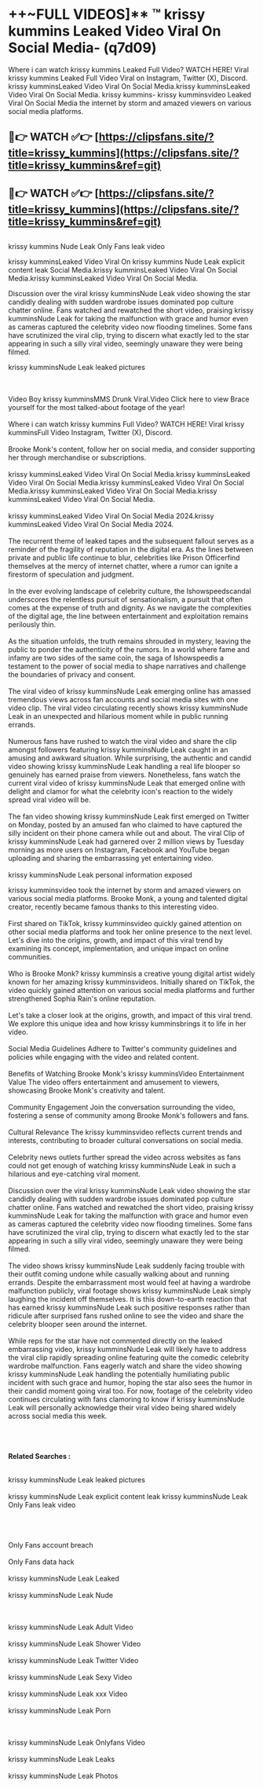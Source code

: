 #  ++~FULL VIDEOS]** ™ krissy kummins Leaked Video Viral On Social Media- (q7d09)

Where i can watch krissy kummins Leaked Full Video? WATCH HERE! Viral krissy kummins Leaked Full Video Viral on Instagram, Twitter (X), Discord.
krissy kumminsLeaked Video Viral On Social Media.krissy kumminsLeaked Video Viral On Social Media.
krissy kummins- krissy kumminsvideo Leaked Viral On Social Media the internet by storm and amazed viewers on various social media platforms.



## 🔴👉 WATCH ✅👉 [https://clipsfans.site/?title=krissy_kummins](https://clipsfans.site/?title=krissy_kummins&ref=git)


## 🔴👉 WATCH ✅👉 [https://clipsfans.site/?title=krissy_kummins](https://clipsfans.site/?title=krissy_kummins&ref=git)
##


krissy kummins Nude Leak Only Fans leak video 


krissy kumminsLeaked Video Viral On  krissy kummins Nude Leak explicit content leak Social Media.krissy kumminsLeaked Video Viral On Social Media.krissy kumminsLeaked Video Viral On Social Media.



Discussion over the viral krissy kumminsNude Leak video showing the star candidly dealing with sudden wardrobe issues dominated pop culture chatter online. Fans watched and rewatched the short video, praising krissy kumminsNude Leak for taking the malfunction with grace and humor even as cameras captured the celebrity video now flooding timelines. Some fans have scrutinized the viral clip, trying to discern what exactly led to the star appearing in such a silly viral video, seemingly unaware they were being filmed.


krissy kumminsNude Leak leaked pictures


  <br>

  <br>
Video Boy krissy kumminsMMS Drunk Viral.Video Click here to view Brace yourself for the most talked-about footage of the year!
<br><br>
Where i can watch krissy kummins Full Video? WATCH HERE! Viral krissy kumminsFull Video Instagram, Twitter (X), Discord.
<br><br>
Brooke Monk's content, follow her on social media, and consider supporting her through merchandise or subscriptions.
<br><br>
krissy kumminsLeaked Video Viral On Social Media.krissy kumminsLeaked Video Viral On Social Media.krissy kumminsLeaked Video Viral On Social Media.krissy kumminsLeaked Video Viral On Social Media.krissy kumminsLeaked Video Viral On Social Media.
<br><br>
krissy kumminsLeaked Video Viral On Social Media 2024.krissy kumminsLeaked Video Viral On Social Media 2024.
<br><br>
The recurrent theme of leaked tapes and the subsequent fallout serves as a reminder of the fragility of reputation in the digital era. As the lines between private and public life continue to blur, celebrities like Prison Officerfind themselves at the mercy of internet chatter, where a rumor can ignite a firestorm of speculation and judgment.
<br><br>
In the ever evolving landscape of celebrity culture, the Ishowspeedscandal underscores the relentless pursuit of sensationalism, a pursuit that often comes at the expense of truth and dignity. As we navigate the complexities of the digital age, the line between entertainment and exploitation remains perilously thin.
<br><br>
As the situation unfolds, the truth remains shrouded in mystery, leaving the public to ponder the authenticity of the rumors. In a world where fame and infamy are two sides of the same coin, the saga of Ishowspeedis a testament to the power of social media to shape narratives and challenge the boundaries of privacy and consent.
<br><br>
The viral video of krissy kumminsNude Leak emerging online has amassed tremendous views across fan accounts and social media sites with one video clip. The viral video circulating recently shows krissy kumminsNude Leak in an unexpected and hilarious moment while in public running errands.
<br><br>
Numerous fans have rushed to watch the viral video and share the clip amongst followers featuring krissy kumminsNude Leak caught in an amusing and awkward situation. While surprising, the authentic and candid video showing krissy kumminsNude Leak handling a real life blooper so genuinely has earned praise from viewers. Nonetheless, fans watch the current viral video of krissy kumminsNude Leak that emerged online with delight and clamor for what the celebrity icon's reaction to the widely spread viral video will be.
<br><br>
The fan video showing krissy kumminsNude Leak first emerged on Twitter on Monday, posted by an amused fan who claimed to have captured the silly incident on their phone camera while out and about. The viral Clip of krissy kumminsNude Leak had garnered over 2 million views by Tuesday morning as more users on Instagram, Facebook and YouTube began uploading and sharing the embarrassing yet entertaining video.
<br><br>
krissy kumminsNude Leak personal information exposed

krissy kumminsvideo took the internet by storm and amazed viewers on various social media platforms. Brooke Monk, a young and talented digital creator, recently became famous thanks to this interesting video.
<br><br>
First shared on TikTok, krissy kumminsvideo quickly gained attention on other social media platforms and took her online presence to the next level. Let's dive into the origins, growth, and impact of this viral trend by examining its concept, implementation, and unique impact on online communities.
<br><br>
Who is Brooke Monk? krissy kumminsis a creative young digital artist widely known for her amazing krissy kumminsvideos. Initially shared on TikTok, the video quickly gained attention on various social media platforms and further strengthened Sophia Rain's online reputation.
<br><br>
Let's take a closer look at the origins, growth, and impact of this viral trend. We explore this unique idea and how krissy kumminsbrings it to life in her video.
<br><br>
Social Media Guidelines Adhere to Twitter's community guidelines and policies while engaging with the video and related content.
<br><br>
Benefits of Watching Brooke Monk's krissy kumminsVideo Entertainment Value The video offers entertainment and amusement to viewers, showcasing Brooke Monk's creativity and talent.
<br><br>
Community Engagement Join the conversation surrounding the video, fostering a sense of community among Brooke Monk's followers and fans.
<br><br>
Cultural Relevance The krissy kumminsvideo reflects current trends and interests, contributing to broader cultural conversations on social media.
<br><br>
Celebrity news outlets further spread the video across websites as fans could not get enough of watching krissy kumminsNude Leak in such a hilarious and eye-catching viral moment.
<br><br>
Discussion over the viral krissy kumminsNude Leak video showing the star candidly dealing with sudden wardrobe issues dominated pop culture chatter online. Fans watched and rewatched the short video, praising krissy kumminsNude Leak for taking the malfunction with grace and humor even as cameras captured the celebrity video now flooding timelines. Some fans have scrutinized the viral clip, trying to discern what exactly led to the star appearing in such a silly viral video, seemingly unaware they were being filmed.
<br><br>
The video shows krissy kumminsNude Leak suddenly facing trouble with their outfit coming undone while casually walking about and running errands. Despite the embarrassment most would feel at having a wardrobe malfunction publicly, viral footage shows krissy kumminsNude Leak simply laughing the incident off themselves. It is this down-to-earth reaction that has earned krissy kumminsNude Leak such positive responses rather than ridicule after surprised fans rushed online to see the video and share the celebrity blooper seen around the internet.
<br><br>
While reps for the star have not commented directly on the leaked embarrassing video, krissy kumminsNude Leak will likely have to address the viral clip rapidly spreading online featuring quite the comedic celebrity wardrobe malfunction. Fans eagerly watch and share the video showing krissy kumminsNude Leak handling the potentially humiliating public incident with such grace and humor, hoping the star also sees the humor in their candid moment going viral too. For now, footage of the celebrity video continues circulating with fans clamoring to know if krissy kumminsNude Leak will personally acknowledge their viral video being shared widely across social media this week.
<br><br>

<br><br>
<strong>Related Searches :</strong>
<br><br>

krissy kumminsNude Leak leaked pictures
<br><br>
krissy kumminsNude Leak explicit content leak
krissy kumminsNude Leak Only Fans leak video
<br><br>

<br><br>
Only Fans account breach
<br><br>
Only Fans data hack
<br><br>
krissy kumminsNude Leak Leaked
<br><br>
krissy kumminsNude Leak Nude

<br><br>
krissy kumminsNude Leak Adult Video
<br><br>
krissy kumminsNude Leak Shower Video
<br><br>
krissy kumminsNude Leak Twitter Video
<br><br>
krissy kumminsNude Leak Sexy Video
<br><br>
krissy kumminsNude Leak xxx Video
<br><br>
krissy kumminsNude Leak Porn

<br><br>
krissy kumminsNude Leak Onlyfans Video
<br><br>
krissy kumminsNude Leak Leaks
<br><br>
krissy kumminsNude Leak Photos